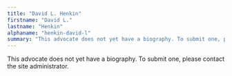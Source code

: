 ```yaml
---
title: "David L. Henkin"
firstname: "David L."
lastname: "Henkin"
alphaname: "henkin-david-l"
summary: "This advocate does not yet have a biography. To submit one, please contact the site administrator."
---
```

This advocate does not yet have a biography. To submit one, please contact the site administrator.

